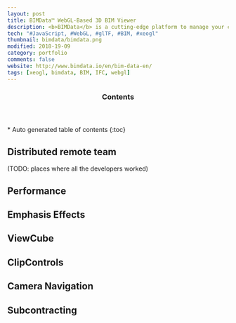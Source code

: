 ```yaml
---
layout: post
title: BIMData™ WebGL-Based 3D BIM Viewer
description: <b>BIMData</b> is a cutting-edge platform to manage your construction projects, providing an all-in-one solution to visualize, check, edit and share building information.<br><br>I worked remotely with developers in Nice, France, to develop this viewer on <b>xeogl</b>, an open source library I created for 3D visualization in the browser. 
tech: "#JavaScript, #WebGL, #glTF, #BIM, #xeogl"
thumbnail: bimdata/bimdata.png
modified: 2018-19-09
category: portfolio
comments: false
website: http://www.bimdata.io/en/bim-data-en/
tags: [xeogl, bimdata, BIM, IFC, webgl]
---
```

 
<section id="table-of-contents" class="toc">
  <header>
    <h3>Contents</h3>
  </header>
<div id="drawer" markdown="1">
*  Auto generated table of contents
{:toc}
</div>
</section><!-- /#table-of-contents -->

## Distributed remote team

(TODO: places where all the developers worked)

## Performance

## Emphasis Effects

## ViewCube

## ClipControls

## Camera Navigation

## Subcontracting 

